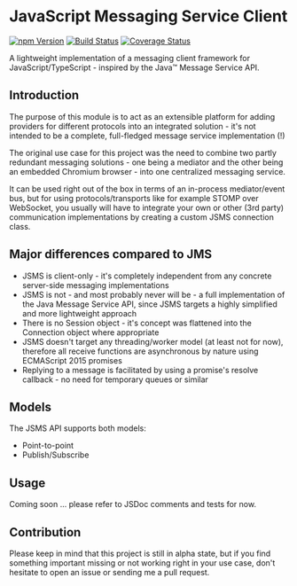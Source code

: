 # JavaScript Messaging Service Client

<a href="https://www.npmjs.com/package/jsms"><img alt="npm Version" src="https://img.shields.io/npm/v/jsms.svg"></a>
<a href="https://travis-ci.org/rfruesmer/jsms"><img alt="Build Status" src="https://travis-ci.org/rfruesmer/jsms.svg?branch=master"></a>
<a href="https://codecov.io/gh/rfruesmer/jsms"><img alt="Coverage Status" src="https://codecov.io/gh/rfruesmer/jsms/master.svg"></a>

A lightweight implementation of a messaging client framework for JavaScript/TypeScript - inspired by the Java™ Message Service API.

## Introduction

The purpose of this module is to act as an extensible platform for adding providers for different protocols into an integrated solution - it's not intended to be a complete, full-fledged message service implementation (!)

The original use case for this project was the need to combine two partly redundant messaging solutions - one being a mediator and the other being an embedded Chromium browser - into one centralized messaging service.

It can be used right out of the box in terms of an in-process mediator/event bus, but for using protocols/transports like for example STOMP over WebSocket, you usually will have to integrate your own or other (3rd party) communication implementations by creating a custom JSMS connection class.

## Major differences compared to JMS

- JSMS is client-only - it's completely independent from any concrete server-side messaging implementations
- JSMS is not - and most probably never will be - a full implementation of the Java Message Service API, since JSMS targets a highly simplified and more lightweight approach
- There is no Session object - it's concept was flattened into the Connection object where appropriate
- JSMS doesn't target any threading/worker model (at least not for now), therefore all receive functions are asynchronous by nature using ECMAScript 2015 promises
- Replying to a message is facilitated by using a promise's resolve callback - no need for temporary queues or similar

## Models

The JSMS API supports both models:

- Point-to-point
- Publish/Subscribe

## Usage

Coming soon ... please refer to JSDoc comments and tests for now.

## Contribution

Please keep in mind that this project is still in alpha state, but if you find something important missing or not working right in your use case, don't hesitate to open an issue or sending me a pull request.
